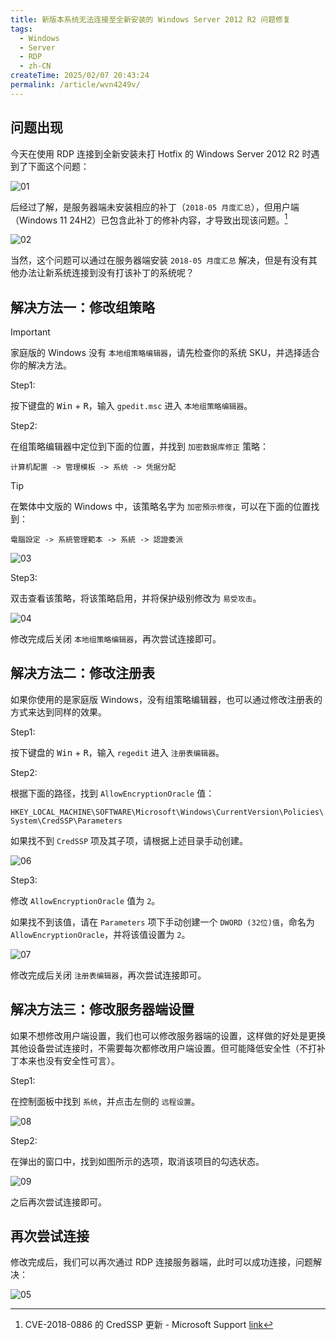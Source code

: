 ```yaml
---
title: 新版本系统无法连接至全新安装的 Windows Server 2012 R2 问题修复
tags:
  - Windows
  - Server
  - RDP
  - zh-CN
createTime: 2025/02/07 20:43:24
permalink: /article/wvn4249v/
---
```


## 问题出现

今天在使用 RDP 连接到全新安装未打 Hotfix 的 Windows Server 2012 R2 时遇到了下面这个问题：

![01](/images/tutorial/winsvr_rdp_cerdssp/01.png)

后经过了解，是服务器端未安装相应的补丁（`2018-05 月度汇总`），但用户端（Windows 11 24H2）已包含此补丁的修补内容，才导致出现该问题。[^first]

![02](/images/tutorial/winsvr_rdp_cerdssp/02.png)

当然，这个问题可以通过在服务器端安装 `2018-05 月度汇总` 解决，但是有没有其他办法让新系统连接到没有打该补丁的系统呢？

## 解决方法一：修改组策略

> [!important]
>
> 家庭版的 Windows 没有 `本地组策略编辑器`，请先检查你的系统 SKU，并选择适合你的解决方法。

Step1:

按下键盘的 <kbd>Win</kbd> + <kbd>R</kbd>，输入 `gpedit.msc` 进入 `本地组策略编辑器`。

Step2:

在组策略编辑器中定位到下面的位置，并找到 `加密数据库修正` 策略：

`计算机配置 -> 管理模板 -> 系统 -> 凭据分配`

> [!tip]
> 在繁体中文版的 Windows 中，该策略名字为 `加密預示修復`，可以在下面的位置找到：
>
> `電腦設定 -> 系統管理範本 -> 系統 -> 認證委派`

![03](/images/tutorial/winsvr_rdp_cerdssp/03.png)

Step3:

双击查看该策略，将该策略启用，并将保护级别修改为 `易受攻击`。

![04](/images/tutorial/winsvr_rdp_cerdssp/04.png)

修改完成后关闭 `本地组策略编辑器`，再次尝试连接即可。

## 解决方法二：修改注册表

如果你使用的是家庭版 Windows，没有组策略编辑器，也可以通过修改注册表的方式来达到同样的效果。

Step1:

按下键盘的 <kbd>Win</kbd> + <kbd>R</kbd>，输入 `regedit` 进入 `注册表编辑器`。

Step2:

根据下面的路径，找到 `AllowEncryptionOracle` 值：

 `HKEY_LOCAL_MACHINE\SOFTWARE\Microsoft\Windows\CurrentVersion\Policies\System\CredSSP\Parameters`

如果找不到 `CredSSP` 项及其子项，请根据上述目录手动创建。

![06](/images/tutorial/winsvr_rdp_cerdssp/06.png)

Step3:

修改 `AllowEncryptionOracle` 值为 `2`。

如果找不到该值，请在 `Parameters` 项下手动创建一个 `DWORD (32位)值`，命名为 `AllowEncryptionOracle`，并将该值设置为 `2`。

![07](/images/tutorial/winsvr_rdp_cerdssp/07.png)

修改完成后关闭 `注册表编辑器`，再次尝试连接即可。

## 解决方法三：修改服务器端设置

如果不想修改用户端设置，我们也可以修改服务器端的设置，这样做的好处是更换其他设备尝试连接时，不需要每次都修改用户端设置。但可能降低安全性（不打补丁本来也没有安全性可言）。

Step1:

在控制面板中找到 `系统`，并点击左侧的 `远程设置`。

![08](/images/tutorial/winsvr_rdp_cerdssp/08.png)

Step2:

在弹出的窗口中，找到如图所示的选项，取消该项目的勾选状态。

![09](/images/tutorial/winsvr_rdp_cerdssp/09.png)

之后再次尝试连接即可。

## 再次尝试连接

修改完成后，我们可以再次通过 RDP 连接服务器端，此时可以成功连接，问题解决：

![05](/images/tutorial/winsvr_rdp_cerdssp/05.png)

[^first]: CVE-2018-0886 的 CredSSP 更新 - Microsoft Support [link](https://support.microsoft.com/zh-hk/topic/cve-2018-0886-%E7%9A%84-credssp-%E6%9B%B4%E6%96%B0-5cbf9e5f-dc6d-744f-9e97-7ba400d6d3ea)

